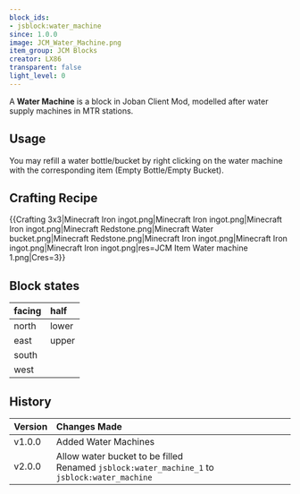 ```yaml
---
block_ids:
- jsblock:water_machine
since: 1.0.0
image: JCM_Water_Machine.png
item_group: JCM Blocks
creator: LX86
transparent: false
light_level: 0
---
```


A **Water Machine** is a block in Joban Client Mod, modelled after water supply machines in MTR stations.

## Usage
You may refill a water bottle/bucket by right clicking on the water machine with the corresponding item (Empty Bottle/Empty Bucket).

## Crafting Recipe
{{Crafting 3x3|Minecraft Iron ingot.png|Minecraft Iron ingot.png|Minecraft Iron ingot.png|Minecraft Redstone.png|Minecraft Water bucket.png|Minecraft Redstone.png|Minecraft Iron ingot.png|Minecraft Iron ingot.png|Minecraft Iron ingot.png|res=JCM Item Water machine 1.png|Cres=3}}

## Block states
| facing | half  |
|:-------|:------|
| north  | lower |
| east   | upper |
| south  |       |
| west   |       |

## History
| Version | Changes Made                                                                                    |
|:--------|:------------------------------------------------------------------------------------------------|
| v1.0.0  | Added Water Machines                                                                            |
| v2.0.0  | Allow water bucket to be filled<br>Renamed `jsblock:water_machine_1` to `jsblock:water_machine` |
